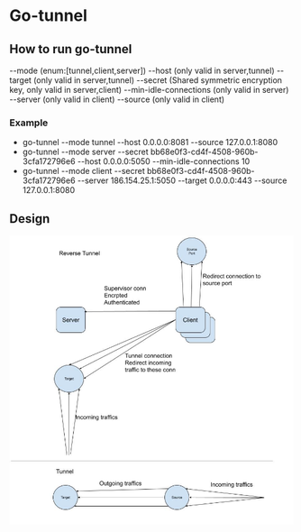 # Go-tunnel

## How to run go-tunnel

--mode (enum:[tunnel,client,server])
--host (only valid in server,tunnel)
--target (only valid in server,tunnel)
--secret (Shared symmetric encryption key, only valid in server,client)
--min-idle-connections (only valid in server)
--server (only valid in client)
--source (only valid in client)

### Example

-   go-tunnel --mode tunnel --host 0.0.0.0:8081 --source 127.0.0.1:8080
-   go-tunnel --mode server --secret bb68e0f3-cd4f-4508-960b-3cfa172796e6 --host 0.0.0.0:5050 --min-idle-connections 10
-   go-tunnel --mode client --secret bb68e0f3-cd4f-4508-960b-3cfa172796e6 --server 186.154.25.1:5050 --target 0.0.0.0:443 --source 127.0.0.1:8080

## Design

![Go-tunnel architecture](https://raw.githubusercontent.com/tarikcarli/go-tunnel/main/design.jpg)
